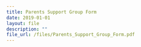 ```yaml
---
title: Parents Support Group Form
date: 2019-01-01
layout: file
description: ""
file_url: /files/Parents_Support_Group_Form.pdf
---
```

